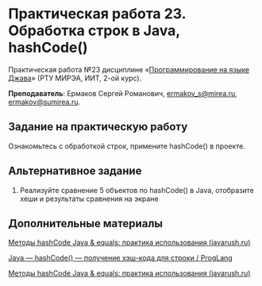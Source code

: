 # Практическая работа 23. Обработка строк в Java, hashCode()
Практическая работа №23 дисциплине «[Программирование на языке Джава](https://online-edu.mirea.ru/course/view.php?id=4053)» (РТУ МИРЭА, ИИТ, 2-ой курс).

**Преподаватель**: Ермаков Сергей Романович, ermakov_s@mirea.ru, ermakov@sumirea.ru.

## Задание на практическую работу

Ознакомьтесь с обработкой строк, примените hashCode() в проекте.

## Альтернативное задание

1. Реализуйте сравнение 5 объектов по hashCode() в Java, отобразите хеши и результаты сравнения на экране

## Дополнительные материалы

[Методы hashCode Java & equals: практика использования (javarush.ru)](https://javarush.ru/groups/posts/2179-metodih-equals--hashcode-praktika-ispoljhzovanija)

[Java — hashCode() — получение хэш-кода для строки / ProgLang](http://proglang.su/java/strings-hashcode)

[Методы hashCode Java & equals: практика использования (javarush.ru)](https://javarush.ru/groups/posts/2179-metodih-equals--hashcode-praktika-ispoljhzovanija)